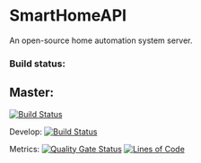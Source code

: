 # SmartHomeAPI
An open-source home automation system server.

### Build status:
## Master:
[![Build Status](https://travis-ci.org/MadSciencist/SmartHomeAPI.svg?branch=master)](https://travis-ci.org/MadSciencist/SmartHomeAPI)

Develop:
[![Build Status](https://travis-ci.org/MadSciencist/SmartHomeAPI.svg?branch=develop)](https://travis-ci.org/MadSciencist/SmartHomeAPI)

Metrics:
[![Quality Gate Status](https://sonarcloud.io/api/project_badges/measure?project=MadSciencist_SmartHomeAPI&metric=alert_status)](https://sonarcloud.io/dashboard?id=MadSciencist_SmartHomeAPI)
[![Lines of Code](https://sonarcloud.io/api/project_badges/measure?project=MadSciencist_SmartHomeAPI&metric=ncloc)](https://sonarcloud.io/dashboard?id=MadSciencist_SmartHomeAPI)

